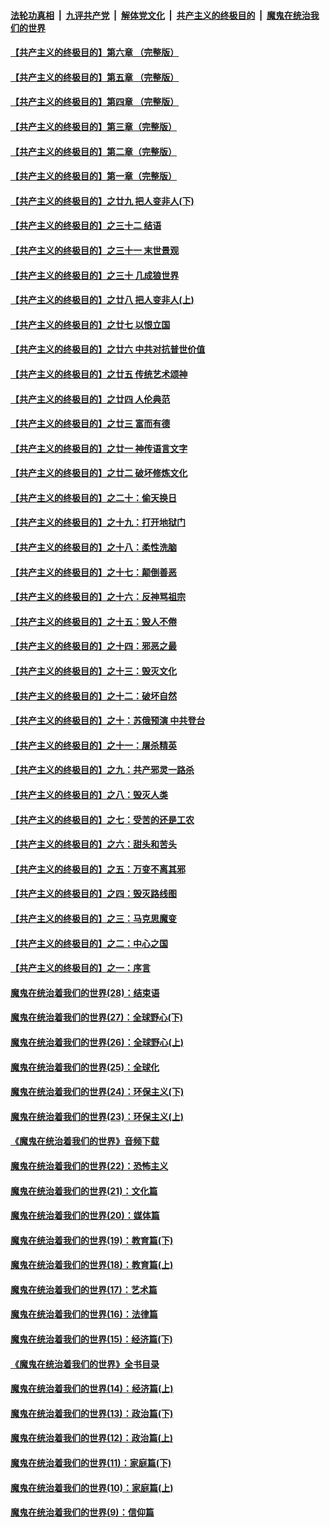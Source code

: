 

####  [法轮功真相](../../../../basic/blob/master/README.md?t=06221031) &nbsp;|&nbsp; [九评共产党](../../../../9ping.md/blob/master/README.md?t=06221031) &nbsp;|&nbsp; [解体党文化](../../../../jtdwh.md/blob/master/README.md?t=06221031)  &nbsp;|&nbsp; [共产主义的终极目的](../../../../gczydzjmd.md/blob/master/README.md?t=06221031) &nbsp;|&nbsp; [魔鬼在统治我们的世界](../../../../mgztzwmdsj.md/blob/master/README.md?t=06221031) 

#### [【共产主义的终极目的】第六章 （完整版）](../pages/nsc422/n11428913.md?t=06221031) 

#### [【共产主义的终极目的】第五章 （完整版）](../pages/nsc422/n11428912.md?t=06221031) 

#### [【共产主义的终极目的】第四章 （完整版）](../pages/nsc422/n11428907.md?t=06221031) 

#### [【共产主义的终极目的】第三章（完整版）](../pages/nsc422/n11428848.md?t=06221031) 

#### [【共产主义的终极目的】第二章（完整版）](../pages/nsc422/n11428831.md?t=06221031) 

#### [【共产主义的终极目的】第一章（完整版）](../pages/nsc422/n11417651.md?t=06221031) 

#### [【共产主义的终极目的】之廿九 把人变非人(下)](../pages/nsc422/n11344140.md?t=06221031) 

#### [【共产主义的终极目的】之三十二 结语](../pages/nsc422/n11360535.md?t=06221031) 

#### [【共产主义的终极目的】之三十一 末世景观](../pages/nsc422/n11351129.md?t=06221031) 

#### [【共产主义的终极目的】之三十 几成狼世界](../pages/nsc422/n11348280.md?t=06221031) 

#### [【共产主义的终极目的】之廿八 把人变非人(上)](../pages/nsc422/n11340492.md?t=06221031) 

#### [【共产主义的终极目的】之廿七 以恨立国](../pages/nsc422/n11336944.md?t=06221031) 

#### [【共产主义的终极目的】之廿六 中共对抗普世价值](../pages/nsc422/n11324785.md?t=06221031) 

#### [【共产主义的终极目的】之廿五 传统艺术颂神](../pages/nsc422/n11296396.md?t=06221031) 

#### [【共产主义的终极目的】之廿四 人伦典范](../pages/nsc422/n11296397.md?t=06221031) 

#### [【共产主义的终极目的】之廿三 富而有德](../pages/nsc422/n11283598.md?t=06221031) 

#### [【共产主义的终极目的】之廿一 神传语言文字](../pages/nsc422/n11263265.md?t=06221031) 

#### [【共产主义的终极目的】之廿二 破坏修炼文化](../pages/nsc422/n11245728.md?t=06221031) 

#### [【共产主义的终极目的】之二十：偷天换日](../pages/nsc422/n11238846.md?t=06221031) 

#### [【共产主义的终极目的】之十九：打开地狱门](../pages/nsc422/n11206376.md?t=06221031) 

#### [【共产主义的终极目的】之十八：柔性洗脑](../pages/nsc422/n11199994.md?t=06221031) 

#### [【共产主义的终极目的】之十七：颠倒善恶](../pages/nsc422/n11179782.md?t=06221031) 

#### [【共产主义的终极目的】之十六：反神骂祖宗](../pages/nsc422/n11166798.md?t=06221031) 

#### [【共产主义的终极目的】之十五：毁人不倦](../pages/nsc422/n11166792.md?t=06221031) 

#### [【共产主义的终极目的】之十四：邪恶之最](../pages/nsc422/n11150249.md?t=06221031) 

#### [【共产主义的终极目的】之十三：毁灭文化](../pages/nsc422/n11135227.md?t=06221031) 

#### [【共产主义的终极目的】之十二：破坏自然](../pages/nsc422/n11135214.md?t=06221031) 

#### [【共产主义的终极目的】之十：苏俄预演 中共登台](../pages/nsc422/n11118424.md?t=06221031) 

#### [【共产主义的终极目的】之十一：屠杀精英](../pages/nsc422/n11118442.md?t=06221031) 

#### [【共产主义的终极目的】之九：共产邪灵一路杀](../pages/nsc422/n11114139.md?t=06221031) 

#### [【共产主义的终极目的】之八：毁灭人类](../pages/nsc422/n11108503.md?t=06221031) 

#### [【共产主义的终极目的】之七：受苦的还是工农](../pages/nsc422/n11101809.md?t=06221031) 

#### [【共产主义的终极目的】之六：甜头和苦头](../pages/nsc422/n11096971.md?t=06221031) 

#### [【共产主义的终极目的】之五：万变不离其邪](../pages/nsc422/n11091285.md?t=06221031) 

#### [【共产主义的终极目的】之四：毁灭路线图](../pages/nsc422/n11086284.md?t=06221031) 

#### [【共产主义的终极目的】之三：马克思魔变](../pages/nsc422/n11061941.md?t=06221031) 

#### [【共产主义的终极目的】之二：中心之国](../pages/nsc422/n11047728.md?t=06221031) 

#### [【共产主义的终极目的】之一：序言](../pages/nsc422/n11086077.md?t=06221031) 

#### [魔鬼在统治着我们的世界(28)：结束语](../pages/nsc422/n10936246.md?t=06221031) 

#### [魔鬼在统治着我们的世界(27)：全球野心(下)](../pages/nsc422/n10928319.md?t=06221031) 

#### [魔鬼在统治着我们的世界(26)：全球野心(上)](../pages/nsc422/n10900318.md?t=06221031) 

#### [魔鬼在统治着我们的世界(25)：全球化](../pages/nsc422/n10788205.md?t=06221031) 

#### [魔鬼在统治着我们的世界(24)：环保主义(下)](../pages/nsc422/n10695307.md?t=06221031) 

#### [魔鬼在统治着我们的世界(23)：环保主义(上)](../pages/nsc422/n10688613.md?t=06221031) 

#### [《魔鬼在统治着我们的世界》音频下载](../pages/nsc422/n10635553.md?t=06221031) 

#### [魔鬼在统治着我们的世界(22)：恐怖主义](../pages/nsc422/n10614727.md?t=06221031) 

#### [魔鬼在统治着我们的世界(21)：文化篇](../pages/nsc422/n10597706.md?t=06221031) 

#### [魔鬼在统治着我们的世界(20)：媒体篇](../pages/nsc422/n10586579.md?t=06221031) 

#### [魔鬼在统治着我们的世界(19)：教育篇(下)](../pages/nsc422/n10564808.md?t=06221031) 

#### [魔鬼在统治着我们的世界(18)：教育篇(上)](../pages/nsc422/n10526970.md?t=06221031) 

#### [魔鬼在统治着我们的世界(17)：艺术篇](../pages/nsc422/n10499093.md?t=06221031) 

#### [魔鬼在统治着我们的世界(16)：法律篇](../pages/nsc422/n10485969.md?t=06221031) 

#### [魔鬼在统治着我们的世界(15)：经济篇(下)](../pages/nsc422/n10469975.md?t=06221031) 

#### [《魔鬼在统治着我们的世界》全书目录](../pages/nsc422/n10464261.md?t=06221031) 

#### [魔鬼在统治着我们的世界(14)：经济篇(上)](../pages/nsc422/n10457370.md?t=06221031) 

#### [魔鬼在统治着我们的世界(13)：政治篇(下)](../pages/nsc422/n10448270.md?t=06221031) 

#### [魔鬼在统治着我们的世界(12)：政治篇(上)](../pages/nsc422/n10444576.md?t=06221031) 

#### [魔鬼在统治着我们的世界(11)：家庭篇(下)](../pages/nsc422/n10440961.md?t=06221031) 

#### [魔鬼在统治着我们的世界(10)：家庭篇(上)](../pages/nsc422/n10435448.md?t=06221031) 

#### [魔鬼在统治着我们的世界(9)：信仰篇](../pages/nsc422/n10432159.md?t=06221031) 

